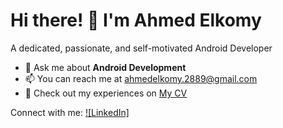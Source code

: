 # Hi there! 👋 I'm Ahmed Elkomy 

A dedicated, passionate, and self-motivated Android Developer

- 💬 Ask me about **Android Development**
- 📫 You can reach me at [ahmedelkomy.2889@gmail.com](mailto:ahmedelkomy.2889@gmail.com)
- 📄 Check out my experiences on [My CV](https://drive.google.com/file/d/1wBjHH_pMIXi2qdeLaAfZXU6NfNzOj2lb/view?usp=drive_link)

Connect with me:
[![LinkedIn]](https://www.linkedin.com/in/ahmed-elkomy-68ab65279/)

